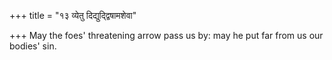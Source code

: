 +++
title = "१३ व्येतु दिद्युद्द्विषामशेवा"

+++
May the foes' threatening arrow pass us by: may he put far from us our bodies' sin.